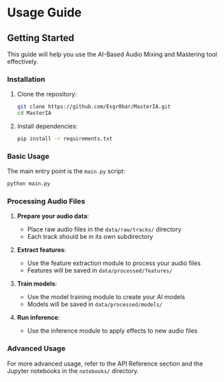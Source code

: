 # Usage Guide

## Getting Started

This guide will help you use the AI-Based Audio Mixing and Mastering tool effectively.

### Installation

1. Clone the repository:
   ```bash
   git clone https://github.com/Esgr0bar/MasterIA.git
   cd MasterIA
   ```

2. Install dependencies:
   ```bash
   pip install -r requirements.txt
   ```

### Basic Usage

The main entry point is the `main.py` script:

```bash
python main.py
```

### Processing Audio Files

1. **Prepare your audio data**:
   - Place raw audio files in the `data/raw/tracks/` directory
   - Each track should be in its own subdirectory

2. **Extract features**:
   - Use the feature extraction module to process your audio files
   - Features will be saved in `data/processed/features/`

3. **Train models**:
   - Use the model training module to create your AI models
   - Models will be saved in `data/processed/models/`

4. **Run inference**:
   - Use the inference module to apply effects to new audio files

### Advanced Usage

For more advanced usage, refer to the API Reference section and the Jupyter notebooks in the `notebooks/` directory.